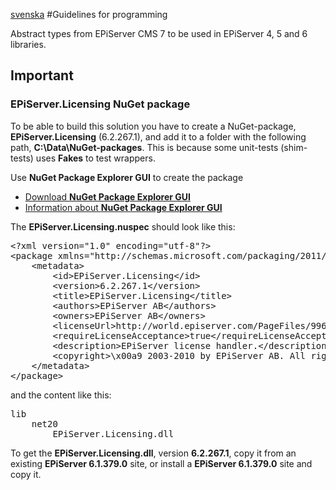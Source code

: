 [svenska](ReadMe.sv.md)
#Guidelines for programming








Abstract types from EPiServer CMS 7 to be used in EPiServer 4, 5 and 6 libraries.

Important
---------
### EPiServer.Licensing NuGet package
To be able to build this solution you have to create a NuGet-package, **EPiServer.Licensing** (6.2.267.1), and add it to a folder with the following path, **C:\Data\NuGet-packages**. This is because some unit-tests (shim-tests) uses **Fakes** to test wrappers.

Use **NuGet Package Explorer GUI** to create the package
* [Download **NuGet Package Explorer GUI**](http://nuget.codeplex.com/downloads/get/clickOnce/NuGetPackageExplorer.application?releaseId=59864&ProjectName=nuget)
* [Information about **NuGet Package Explorer GUI**](http://docs.nuget.org/docs/creating-packages/using-a-gui-to-build-packages)

The **EPiServer.Licensing.nuspec** should look like this:
<pre>
&lt;?xml version="1.0" encoding="utf-8"?&gt;
&lt;package xmlns="http://schemas.microsoft.com/packaging/2011/08/nuspec.xsd"&gt;
    &lt;metadata&gt;
        &lt;id&gt;EPiServer.Licensing&lt;/id&gt;
        &lt;version&gt6.2.267.1&lt;/version&gt;
        &lt;title&gtEPiServer.Licensing&lt/title&gt;
        &lt;authors&gt;EPiServer AB&lt;/authors&gt;
        &lt;owners&gt;EPiServer AB&lt;/owners&gt;
        &lt;licenseUrl&gt;http://world.episerver.com/PageFiles/99654/EPiServer EULA.txt&lt;/licenseUrl&gt;
        &lt;requireLicenseAcceptance&gt;true&lt;/requireLicenseAcceptance&gt;
        &lt;description&gt;EPiServer license handler.&lt;/description&gt;
        &lt;copyright&gt;\x00a9 2003-2010 by EPiServer AB. All rights reserved&lt;/copyright&gt;
    &lt;/metadata&gt;
&lt;/package&gt;
</pre>

and the content like this:
<pre>
lib
    net20
        EPiServer.Licensing.dll
</pre>

To get the **EPiServer.Licensing.dll**, version **6.2.267.1**, copy it from an existing **EPiServer 6.1.379.0** site, or install a **EPiServer 6.1.379.0** site and copy it.